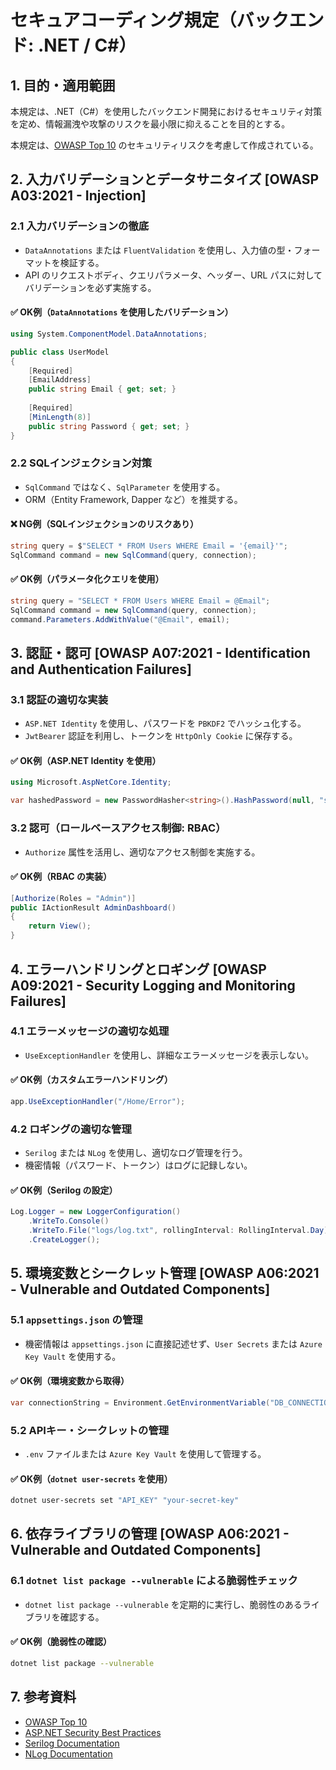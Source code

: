 # セキュアコーディング規定（バックエンド: .NET / C#）

## 1. 目的・適用範囲

本規定は、.NET（C#）を使用したバックエンド開発におけるセキュリティ対策を定め、情報漏洩や攻撃のリスクを最小限に抑えることを目的とする。

本規定は、[OWASP Top 10](https://owasp.org/www-project-top-ten/) のセキュリティリスクを考慮して作成されている。

## 2. 入力バリデーションとデータサニタイズ [OWASP A03:2021 - Injection]

### **2.1 入力バリデーションの徹底**

- `DataAnnotations` または `FluentValidation` を使用し、入力値の型・フォーマットを検証する。
- API のリクエストボディ、クエリパラメータ、ヘッダー、URL パスに対してバリデーションを必ず実施する。

#### **✅ OK例（`DataAnnotations` を使用したバリデーション）**

```csharp
using System.ComponentModel.DataAnnotations;

public class UserModel
{
    [Required]
    [EmailAddress]
    public string Email { get; set; }
    
    [Required]
    [MinLength(8)]
    public string Password { get; set; }
}
```

### **2.2 SQLインジェクション対策**

- `SqlCommand` ではなく、`SqlParameter` を使用する。
- ORM（Entity Framework, Dapper など）を推奨する。

#### **❌ NG例（SQLインジェクションのリスクあり）**

```csharp
string query = $"SELECT * FROM Users WHERE Email = '{email}'";
SqlCommand command = new SqlCommand(query, connection);
```

#### **✅ OK例（パラメータ化クエリを使用）**

```csharp
string query = "SELECT * FROM Users WHERE Email = @Email";
SqlCommand command = new SqlCommand(query, connection);
command.Parameters.AddWithValue("@Email", email);
```

## 3. 認証・認可 [OWASP A07:2021 - Identification and Authentication Failures]

### **3.1 認証の適切な実装**

- `ASP.NET Identity` を使用し、パスワードを `PBKDF2` でハッシュ化する。
- `JwtBearer` 認証を利用し、トークンを `HttpOnly Cookie` に保存する。

#### **✅ OK例（ASP.NET Identity を使用）**

```csharp
using Microsoft.AspNetCore.Identity;

var hashedPassword = new PasswordHasher<string>().HashPassword(null, "securepassword");
```

### **3.2 認可（ロールベースアクセス制御: RBAC）**

- `Authorize` 属性を活用し、適切なアクセス制御を実施する。

#### **✅ OK例（RBAC の実装）**

```csharp
[Authorize(Roles = "Admin")]
public IActionResult AdminDashboard()
{
    return View();
}
```

## 4. エラーハンドリングとロギング [OWASP A09:2021 - Security Logging and Monitoring Failures]

### **4.1 エラーメッセージの適切な処理**

- `UseExceptionHandler` を使用し、詳細なエラーメッセージを表示しない。

#### **✅ OK例（カスタムエラーハンドリング）**

```csharp
app.UseExceptionHandler("/Home/Error");
```

### **4.2 ロギングの適切な管理**

- `Serilog` または `NLog` を使用し、適切なログ管理を行う。
- 機密情報（パスワード、トークン）はログに記録しない。

#### **✅ OK例（Serilog の設定）**

```csharp
Log.Logger = new LoggerConfiguration()
    .WriteTo.Console()
    .WriteTo.File("logs/log.txt", rollingInterval: RollingInterval.Day)
    .CreateLogger();
```

## 5. 環境変数とシークレット管理 [OWASP A06:2021 - Vulnerable and Outdated Components]

### **5.1 `appsettings.json` の管理**

- 機密情報は `appsettings.json` に直接記述せず、`User Secrets` または `Azure Key Vault` を使用する。

#### **✅ OK例（環境変数から取得）**

```csharp
var connectionString = Environment.GetEnvironmentVariable("DB_CONNECTION_STRING");
```

### **5.2 APIキー・シークレットの管理**

- `.env` ファイルまたは `Azure Key Vault` を使用して管理する。

#### **✅ OK例（`dotnet user-secrets` を使用）**

```sh
dotnet user-secrets set "API_KEY" "your-secret-key"
```

## 6. 依存ライブラリの管理 [OWASP A06:2021 - Vulnerable and Outdated Components]

### **6.1 `dotnet list package --vulnerable` による脆弱性チェック**

- `dotnet list package --vulnerable` を定期的に実行し、脆弱性のあるライブラリを確認する。

#### **✅ OK例（脆弱性の確認）**

```sh
dotnet list package --vulnerable
```

## 7. 参考資料

- [OWASP Top 10](https://owasp.org/www-project-top-ten/)
- [ASP.NET Security Best Practices](https://docs.microsoft.com/en-us/aspnet/core/security/)
- [Serilog Documentation](https://serilog.net/)
- [NLog Documentation](https://nlog-project.org/)
